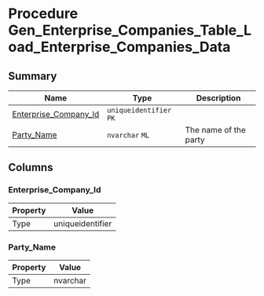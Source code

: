# Procedure Gen_Enterprise_Companies_Table_Load_Enterprise_Companies_Data


## Summary

| Name | Type | Description |
| - | - | --- |
|[Enterprise_Company_Id](#enterprise_company_id)|`uniqueidentifier` `PK`||
|[Party_Name](#party_name)|`nvarchar` `ML`|The name of the party|

## Columns

### Enterprise_Company_Id

| Property | Value |
| - | - |
|Type|uniqueidentifier|

### Party_Name

| Property | Value |
| - | - |
|Type|nvarchar|


